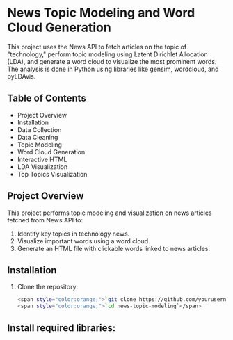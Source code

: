 # News Topic Modeling and Word Cloud Generation

This project uses the News API to fetch articles on the topic of "technology," perform topic modeling using Latent Dirichlet Allocation (LDA), and generate a word cloud to visualize the most prominent words. The analysis is done in Python using libraries like gensim, wordcloud, and pyLDAvis.

## Table of Contents
  - Project Overview
  - Installation
  - Data Collection
  - Data Cleaning
  - Topic Modeling
  - Word Cloud Generation
  - Interactive HTML
  - LDA Visualization
  - Top Topics Visualization

## Project Overview
This project performs topic modeling and visualization on news articles fetched from News API to:

  1. Identify key topics in technology news.
  2. Visualize important words using a word cloud.
  3. Generate an HTML file with clickable words linked to news articles.

## Installation

  1. Clone the repository:

      ```bash
     <span style="color:orange;">`git clone https://github.com/yourusername/news-topic-modeling.git`</span>
     <span style="color:orange;">`cd news-topic-modeling`</span>
      
## Install required libraries:
